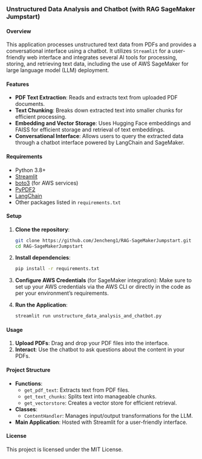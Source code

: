 
### Unstructured Data Analysis and Chatbot (with RAG SageMaker Jumpstart)

#### Overview
This application processes unstructured text data from PDFs and provides a conversational interface using a chatbot. It utilizes `Streamlit` for a user-friendly web interface and integrates several AI tools for processing, storing, and retrieving text data, including the use of AWS SageMaker for large language model (LLM) deployment.

#### Features
- **PDF Text Extraction**: Reads and extracts text from uploaded PDF documents.
- **Text Chunking**: Breaks down extracted text into smaller chunks for efficient processing.
- **Embedding and Vector Storage**: Uses Hugging Face embeddings and FAISS for efficient storage and retrieval of text embeddings.
- **Conversational Interface**: Allows users to query the extracted data through a chatbot interface powered by LangChain and SageMaker.

#### Requirements
- Python 3.8+
- [Streamlit](https://streamlit.io/)
- [boto3](https://boto3.amazonaws.com/v1/documentation/api/latest/index.html) (for AWS services)
- [PyPDF2](https://pypi.org/project/PyPDF2/)
- [LangChain](https://github.com/hwchase17/langchain)
- Other packages listed in `requirements.txt`

#### Setup
1. **Clone the repository**:
    ```bash
    git clone https://github.com/Jencheng1/RAG-SageMakerJumpstart.git
    cd RAG-SageMakerJumpstart
    ```

2. **Install dependencies**:
    ```bash
    pip install -r requirements.txt
    ```

3. **Configure AWS Credentials** (for SageMaker integration):
    Make sure to set up your AWS credentials via the AWS CLI or directly in the code as per your environment’s requirements.

4. **Run the Application**:
    ```bash
    streamlit run unstructure_data_analysis_and_chatbot.py
    ```

#### Usage
1. **Upload PDFs**: Drag and drop your PDF files into the interface.
2. **Interact**: Use the chatbot to ask questions about the content in your PDFs.

#### Project Structure
- **Functions**:
  - `get_pdf_text`: Extracts text from PDF files.
  - `get_text_chunks`: Splits text into manageable chunks.
  - `get_vectorstore`: Creates a vector store for efficient retrieval.
- **Classes**:
  - `ContentHandler`: Manages input/output transformations for the LLM.
- **Main Application**: Hosted with Streamlit for a user-friendly interface.

#### License
This project is licensed under the MIT License.

